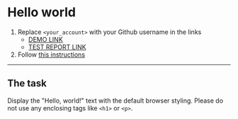 # Hello world
1. Replace `<your_account>` with your Github username in the links
    - [DEMO LINK](https://nazarmatsevych.github.io/layout_hello-world/) <br>
    - [TEST REPORT LINK](https://nazarmatsevych.github.io/layout_hello-world/report/html_report/)
2. Follow [this instructions](https://mate-academy.github.io/layout_task-guideline/)
___

## The task 
Display the "Hello, world!" text with the default browser styling. Please do not 
use any enclosing tags like `<h1>` or `<p>`.
